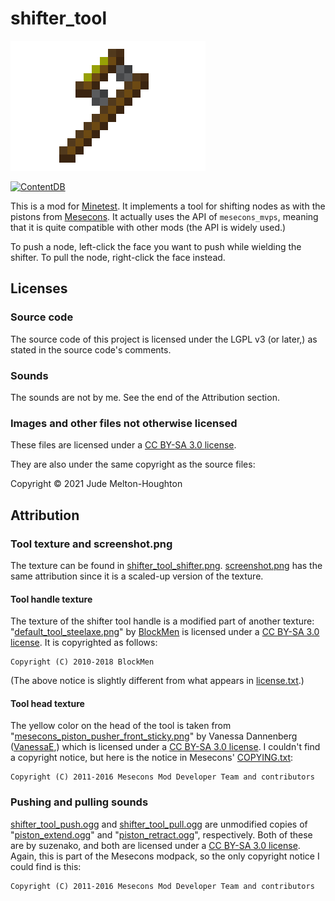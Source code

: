 # shifter\_tool

![The shifter](screenshot.png)

[![ContentDB](https://content.minetest.net/packages/jwmhjwmh/shifter_tool/shields/title/)](https://content.minetest.net/packages/jwmhjwmh/shifter_tool/)

This is a mod for [Minetest][1]. It implements a tool for shifting nodes as with
the pistons from [Mesecons][2]. It actually uses the API of `mesecons_mvps`,
meaning that it is quite compatible with other mods (the API is widely used.)

To push a node, left-click the face you want to push while wielding the shifter.
To pull the node, right-click the face instead.

## Licenses

### Source code

The source code of this project is licensed under the LGPL v3 (or later,)
as stated in the source code's comments.

### Sounds

The sounds are not by me. See the end of the Attribution section.

### Images and other files not otherwise licensed

These files are licensed under a [CC BY-SA 3.0 license][3].

They are also under the same copyright as the source files:

Copyright © 2021 Jude Melton-Houghton

## Attribution

### Tool texture and screenshot.png

The texture can be found in [shifter\_tool\_shifter.png][4].
[screenshot.png][5] has the same attribution since it is a scaled-up version of
the texture.

#### Tool handle texture

The texture of the shifter tool handle is a modified part of another texture:
"[default\_tool\_steelaxe.png][6]" by [BlockMen][7] is licensed under a
[CC BY-SA 3.0 license][3]. It is copyrighted as follows:

    Copyright (C) 2010-2018 BlockMen

(The above notice is slightly different from what appears in [license.txt][8].)

#### Tool head texture

The yellow color on the head of the tool is taken from
"[mesecons\_piston\_pusher\_front\_sticky.png][9]" by Vanessa Dannenberg
([VanessaE][10],) which is licensed under a [CC BY-SA 3.0 license][3].
I couldn't find a copyright notice, but here is the notice in Mesecons'
[COPYING.txt][11]:

    Copyright (C) 2011-2016 Mesecons Mod Developer Team and contributors

### Pushing and pulling sounds

[shifter\_tool\_push.ogg][12] and [shifter\_tool\_pull.ogg][13] are unmodified
copies of "[piston\_extend.ogg][14]" and "[piston\_retract.ogg][15]",
respectively. Both of these are by suzenako, and both are licensed under a
[CC BY-SA 3.0 license][3]. Again, this is part of the Mesecons modpack, so the
only copyright notice I could find is this:

    Copyright (C) 2011-2016 Mesecons Mod Developer Team and contributors


[1]: https://www.minetest.net/
[2]: https://mesecons.net/
[3]: https://creativecommons.org/licenses/by-sa/3.0/
[4]: textures/shifter_tool_shifter.png
[5]: screenshot.png
[6]: https://github.com/minetest/minetest_game/blob/a3e92c4524582a492099a3b21ed55a61b4ec18e3/mods/default/textures/default_tool_steelaxe.png
[7]: https://github.com/BlockMen
[8]: https://github.com/minetest/minetest_game/blob/master/mods/default/license.txt
[9]: https://github.com/minetest-mods/mesecons/blob/cdd9a93da9c8ed5e89993bc225647dbce71f96f4/mesecons_textures/textures/mesecons_piston_pusher_front_sticky.png
[10]: https://gitlab.com/VanessaE
[11]: https://github.com/minetest-mods/mesecons/blob/master/COPYING.txt
[12]: sounds/shifter_tool_push.ogg
[13]: sounds/shifter_tool_pull.ogg
[14]: https://github.com/minetest-mods/mesecons/blob/367a41416bb3367f81e18afdb043cd196dd4f324/mesecons_pistons/sounds/piston_extend.ogg
[15]: https://github.com/minetest-mods/mesecons/blob/367a41416bb3367f81e18afdb043cd196dd4f324/mesecons_pistons/sounds/piston_retract.ogg
